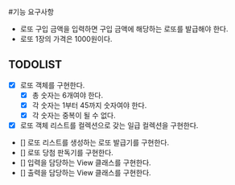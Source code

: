 #기능 요구사항
- 로또 구입 금액을 입력하면 구입 금액에 해당하는 로또를 발급해야 한다.
- 로또 1장의 가격은 1000원이다.

## TODOLIST
- [x] 로또 객체를 구현한다.
  - [x] 총 숫자는 6개여야 한다.
  - [x] 각 숫자는 1부터 45까지 숫자여야 한다.
  - [x] 각 숫자는 중복이 될 수 없다.
- [x] 로또 객체 리스트를 컬렉션으로 갖는 일급 컬렉션을 구현한다.
- [] 로또 리스트를 생성하는 로또 발급기를 구현한다. 
- [] 로또 당첨 판독기를 구현한다. 
- [] 입력을 담당하는 View 클래스를 구현한다.
- [] 출력을 담당하는 View 클래스를 구현한다.